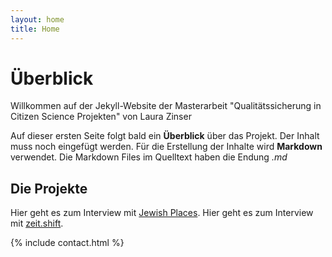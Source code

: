 ```yaml
---
layout: home
title: Home
---
```


# Überblick

Willkommen auf der Jekyll-Website der Masterarbeit "Qualitätssicherung in Citizen Science Projekten" von Laura Zinser

Auf dieser ersten Seite folgt bald ein <b>Überblick</b> über das Projekt. Der Inhalt muss noch eingefügt werden. Für die Erstellung der Inhalte wird __Markdown__ verwendet. Die Markdown Files im Quelltext haben die Endung _.md_

## Die Projekte

Hier geht es zum Interview mit [Jewish Places](/interview_jewishplaces).
Hier geht es zum Interview mit [zeit.shift](/interview_zeitshift).

{% include contact.html %}
